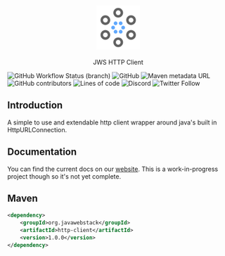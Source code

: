 <p align="center"><img src="https://raw.githubusercontent.com/JavaWebStack/docs/master/docs/assets/img/icon.svg" width="100">
<br><br>
JWS HTTP Client
</p>

![GitHub Workflow Status (branch)](https://img.shields.io/github/workflow/status/JavaWebStack/http-client/Maven%20Deploy/master)
![GitHub](https://img.shields.io/github/license/JavaWebStack/http-client)
![Maven metadata URL](https://img.shields.io/maven-metadata/v?metadataUrl=https%3A%2F%2Frepo1.maven.org%2Fmaven2%2Forg%2Fjavawebstack%2Fhttp-client%2Fmaven-metadata.xml)
![GitHub contributors](https://img.shields.io/github/contributors/JavaWebStack/http-client)
![Lines of code](https://img.shields.io/tokei/lines/github/JavaWebStack/http-client)
![Discord](https://img.shields.io/discord/815612319378833408?color=%237289DA&label=discord)
![Twitter Follow](https://img.shields.io/twitter/follow/JavaWebStack?style=social)

## Introduction
A simple to use and extendable http client wrapper around java's built in HttpURLConnection.

## Documentation
You can find the current docs on our [website](https://docs.javawebstack.org/framework/http-client). This is a work-in-progress project though so it's not yet complete.

## Maven
```xml
<dependency>
    <groupId>org.javawebstack</groupId>
    <artifactId>http-client</artifactId>
    <version>1.0.0</version>
</dependency>
```